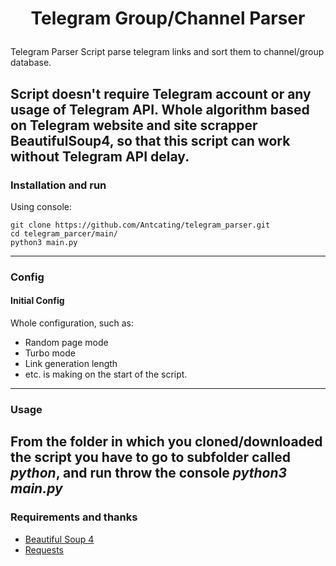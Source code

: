 # <p align="center">Telegram Group/Channel Parser
Telegram Parser
 Script parse telegram links and sort them to channel/group database.


Script doesn't require Telegram account or any usage of Telegram API. Whole algorithm based on Telegram website and site scrapper BeautifulSoup4, so that this script can work without Telegram API delay.
---
### Installation and run
Using console:
```
git clone https://github.com/Antcating/telegram_parser.git
cd telegram_parcer/main/
python3 main.py
```
---
### Config

#### Initial Config
Whole configuration, such as:
* Random page mode
* Turbo mode
* Link generation length
* etc.
is making on the start of the script.
---
### Usage
From the folder in which you cloned/downloaded the script you have to go to subfolder called _python_, and run throw the console _python3 main.py_
---
### Requirements and thanks 
* [Beautiful Soup 4](https://www.crummy.com/software/BeautifulSoup/)
* [Requests](https://docs.python-requests.org/en/master/)